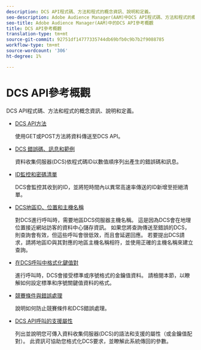 ```yaml
---
description: DCS API程式碼、方法和程式的概念資訊、說明和定義。
seo-description: Adobe Audience Manager(AAM)中DCS API程式碼、方法和程式的概念資訊、說明和定義。
seo-title: Adobe Audience Manager(AAM)中的DCS API參考概觀
title: DCS API參考概觀
translation-type: tm+mt
source-git-commit: 92751df14777335744db69bfb0c9b7b2f9088785
workflow-type: tm+mt
source-wordcount: '306'
ht-degree: 1%

---
```



# DCS API參考概觀

DCS API程式碼、方法和程式的概念資訊、說明和定義。

* [DCS API方法](/help/using/api/dcs-intro/dcs-api-reference/dcs-api-methods.md)

   使用GET或POST方法將資料傳送至DCS API。

* [DCS 錯誤碼、訊息和範例](/help/using/api/dcs-intro/dcs-api-reference/dcs-error-codes.md)

   資料收集伺服器(DCS)依程式碼ID以數值順序列出產生的錯誤碼和訊息。

* [ID監控和密碼清單](/help/using/api/dcs-intro/dcs-api-reference/id-monitoring-denylisting.md)

   DCS會監控其收到的ID，並將短時間內以異常高速率傳送的ID新增至拒絕清單。

* [DCS地區ID、位置和主機名稱](/help/using/api/dcs-intro/dcs-api-reference/dcs-regions.md)

   對DCS進行呼叫時，需要地區DCS伺服器主機名稱。 這是因為DCS會在地理位置接近網站訪客的資料中心儲存資訊。 如果您將查詢傳送至錯誤的DCS，則查詢會有效，但這些呼叫會很低效，而且會延遲回應。 若要提出DCS請求，請將地區ID與其對應的地區主機名稱相符，並使用正確的主機名稱來建立查詢。

* [在DCS呼叫中格式化鍵值對](/help/using/api/dcs-intro/dcs-api-reference/dcs-key-format.md)

   進行呼叫時，DCS會接受標準或序號格式的金鑰值資料。 請檢閱本節，以瞭解如何設定標準和序號關鍵值資料的格式。

* [競賽條件與錯誤處理](/help/using/api/dcs-intro/dcs-api-reference/dcs-race-conditions.md)

   說明如何防止競賽條件和DCS錯誤處理。

* [DCS API呼叫的支援屬性](/help/using/api/dcs-intro/dcs-api-reference/dcs-keys.md)

   列出並說明您可傳入資料收集伺服器(DCS)的語法和支援的屬性（或金鑰值配對）。 此資訊可協助您格式化DCS要求，並瞭解此系統傳回的參數。

